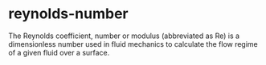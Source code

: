 # reynolds-number
The Reynolds coefficient, number or modulus (abbreviated as Re) is a  dimensionless number used in fluid mechanics to calculate the flow regime  of a given fluid over a surface.
